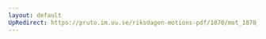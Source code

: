 ```yaml
---
layout: default
UpRedirect: https://pruto.im.uu.se/riksdagen-motions-pdf/1870/mot_1870__ak__57/mot_1870__ak__57-001.pdf
---
```

